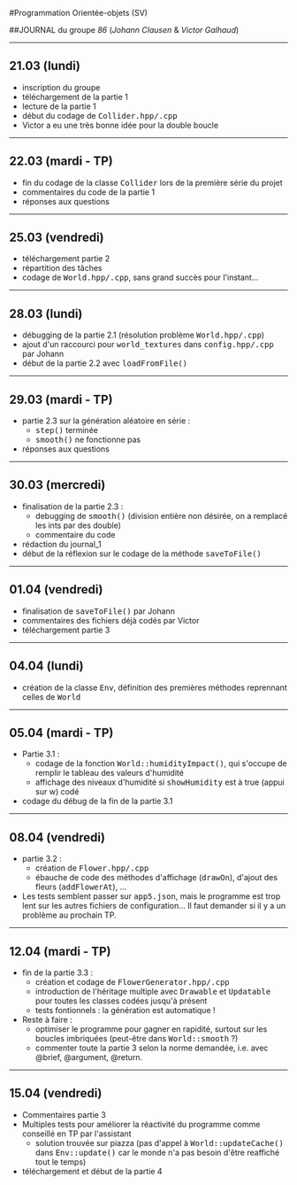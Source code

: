 #Programmation Orientée-objets (SV)

##JOURNAL du groupe *86* (*Johann Clausen* & *Victor Galhaud*)

*************************************************
## 21.03 (lundi)

- inscription du groupe
- téléchargement de la partie 1
- lecture de la partie 1
- début du codage de <tt> Collider.hpp/.cpp </tt>
- Victor a eu une très bonne idée pour la double boucle

*************************************************
## 22.03 (mardi - TP)

- fin du codage de la classe <tt> Collider</tt> lors de la première série du projet 
- commentaires du code de la partie 1
- réponses aux questions

*************************************************
## 25.03 (vendredi)

- téléchargement partie 2
- répartition des tâches
- codage de <tt> World.hpp/.cpp</tt>, sans grand succès pour l'instant...

*************************************************
## 28.03 (lundi)

- débugging de la partie 2.1 (résolution problème <tt>World.hpp/.cpp</tt>)
- ajout d'un raccourci pour <tt>world_textures</tt> dans <tt>config.hpp/.cpp</tt> par Johann
- début de la partie 2.2 avec <tt>loadFromFile()</tt>

*************************************************
## 29.03 (mardi - TP)

- partie 2.3 sur la génération aléatoire en série :
	- <tt>step()</tt> terminée
	- <tt>smooth()</tt> ne fonctionne pas
- réponses aux questions

*************************************************
## 30.03 (mercredi)

- finalisation de la partie 2.3 :
	- debugging de <tt>smooth()</tt> (division entière non désirée, on a remplacé les ints par des double)
	- commentaire du code
- rédaction du journal_1
- début de la réflexion sur le codage de la méthode <tt>saveToFile()</tt>

*************************************************
## 01.04 (vendredi)
- finalisation de <tt>saveToFile()</tt> par Johann
- commentaires des fichiers déjà codés par Victor
- téléchargement partie 3

*************************************************
## 04.04 (lundi)
- création de la classe <tt>Env</tt>, définition des premières méthodes reprennant celles de <tt>World</tt>

*************************************************
## 05.04 (mardi - TP)
- Partie 3.1 : 
	- codage de la fonction <tt>World::humidityImpact()</tt>, qui s'occupe de remplir le tableau des valeurs d'humidité
	- affichage des niveaux d'humidité si <tt>showHumidity</tt> est à true (appui sur w) codé
- codage du débug de la fin de la partie 3.1

*************************************************
## 08.04 (vendredi)
- partie 3.2 : 
	- création de <tt>Flower.hpp/.cpp</tt>
	- ébauche de code des méthodes d'affichage (<tt>drawOn</tt>), d'ajout des fleurs (<tt>addFlowerAt</tt>), ...
- Les tests semblent passer sur <tt>app5.json</tt>, mais le programme est trop lent sur les autres fichiers de configuration... Il faut demander si il y a un problème au prochain TP.

*************************************************
## 12.04 (mardi - TP)
- fin de la partie 3.3 :
	- création et codage de <tt>FlowerGenerator.hpp/.cpp</tt>
	- introduction de l'héritage multiple avec <tt>Drawable</tt> et <tt>Updatable</tt> pour toutes les classes codées jusqu'à présent
	- tests fontionnels : la génération est automatique !
- Reste à faire :
	- optimiser le programme pour gagner en rapidité, surtout sur les boucles imbriquées (peut-être dans <tt>World::smooth</tt> ?)
	- commenter toute la partie 3 selon la norme demandée, i.e. avec @brief, @argument, @return.

*************************************************
## 15.04 (vendredi)
- Commentaires partie 3
- Multiples tests pour améliorer la réactivité du programme comme conseillé en TP par l'assistant
	- solution trouvée sur piazza (pas d'appel à <tt>World::updateCache()</tt> dans <tt>Env::update()</tt> car le monde n'a pas besoin d'être reaffiché tout le temps)
- téléchargement et début de la partie 4